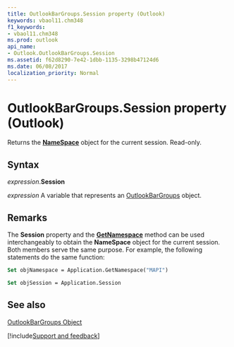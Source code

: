 ```yaml
---
title: OutlookBarGroups.Session property (Outlook)
keywords: vbaol11.chm348
f1_keywords:
- vbaol11.chm348
ms.prod: outlook
api_name:
- Outlook.OutlookBarGroups.Session
ms.assetid: f62d8290-7e42-1dbb-1135-3298b47124d6
ms.date: 06/08/2017
localization_priority: Normal
---
```



# OutlookBarGroups.Session property (Outlook)

Returns the  **[NameSpace](Outlook.NameSpace.md)** object for the current session. Read-only.


## Syntax

_expression_.**Session**

_expression_ A variable that represents an [OutlookBarGroups](Outlook.OutlookBarGroups.md) object.


## Remarks

The  **Session** property and the **[GetNamespace](Outlook.Application.GetNamespace.md)** method can be used interchangeably to obtain the **NameSpace** object for the current session. Both members serve the same purpose. For example, the following statements do the same function:


```vb
Set objNamespace = Application.GetNamespace("MAPI") 
```


```vb
Set objSession = Application.Session
```


## See also


[OutlookBarGroups Object](Outlook.OutlookBarGroups.md)

[!include[Support and feedback](~/includes/feedback-boilerplate.md)]